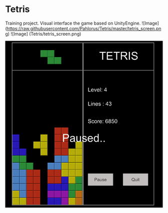 # Tetris 
Training project. Visual interface the game based on UnityEngine.
![Image] (https://raw.githubusercontent.com/Pahlorus/Tetris/master/tetris_screen.png)
![Image] (Tetris/tetris_screen.png)

<p>
    <img src="tetris_screen.png" >
</p>

